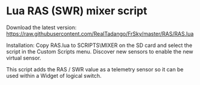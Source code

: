 # Lua RAS (SWR) mixer script

Download the latest version: https://raw.githubusercontent.com/RealTadango/FrSky/master/RAS/RAS.lua

Installation:
Copy RAS.lua to SCRIPTS\MIXER on the SD card and select the script in the Custom Scripts menu. Discover new sensors to enable the new virtual sensor. 

This script adds the RAS / SWR value as a telemetry sensor so it can be used within a Widget of logical switch. 